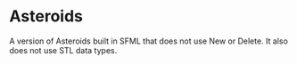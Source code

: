 # Asteroids
A version of Asteroids built in SFML that does not use New or Delete. It also does not use STL data types.
